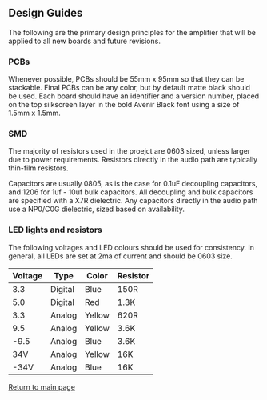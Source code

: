 ## Design Guides

The following are the primary design principles for the amplifier that will be applied to all new boards and future revisions.

### PCBs

Whenever possible, PCBs should be 55mm x 95mm so that they can be stackable. Final PCBs can be any color, but by default matte black should be used.  Each board should have an identifier and a version number, placed on the top silkscreen layer in the bold Avenir Black font using a size of 1.5mm x 1.5mm.

### SMD

The majority of resistors used in the proejct are 0603 sized, unless larger due to power requirements. Resistors directly in the audio path are typically thin-film resistors.

Capacitors are usually 0805, as is the case for 0.1uF decoupling capacitors, and 1206 for 1uf - 10uf bulk capacitors. All decoupling and bulk capacitors are specified with a X7R dielectric.  Any capacitors directly in the audio path use a NP0/C0G dielectric, sized based on availability. 

### LED lights and resistors

The following voltages and LED colours should be used for consistency. In general, all LEDs are set at 2ma of current and should be 0603 size.

| Voltage | Type | Color | Resistor |
| ------- | ---- | ----- | -------- | 
| 3.3 | Digital | Blue | 150R |
| 5.0 | Digital | Red | 1.3K |
| 3.3 | Analog | Yellow | 620R |
| 9.5 | Analog | Yellow | 3.6K |
| -9.5 | Analog | Blue | 3.6K |
| 34V | Analog | Yellow |16K |
| -34V | Analog | Blue | 16K |

[Return to main page](/)

